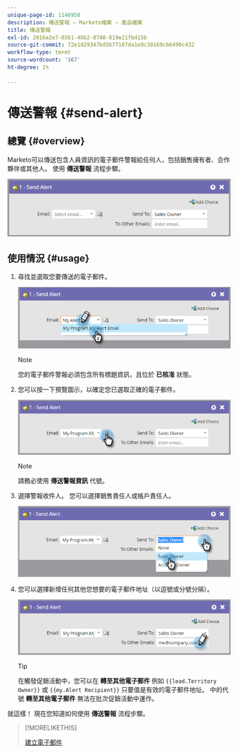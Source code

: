 ```yaml
---
unique-page-id: 1146958
description: 傳送警報 — Marketo檔案 — 產品檔案
title: 傳送警報
exl-id: 2016e2e7-0361-4bb2-8740-819e21fbd15b
source-git-commit: 72e1d29347bd5b77107da1e9c30169cb6490c432
workflow-type: tm+mt
source-wordcount: '167'
ht-degree: 1%

---
```


# 傳送警報 {#send-alert}

## 總覽 {#overview}

Marketo可以傳送包含人員資訊的電子郵件警報給任何人，包括銷售擁有者、合作夥伴或其他人。 使用 **傳送警報** 流程步驟。

![](assets/one-1.png)

## 使用情況 {#usage}

1. 尋找並選取您要傳送的電子郵件。

   ![](assets/two-1.png)

   >[!NOTE]
   >
   >您的電子郵件警報必須包含所有標題資訊，且位於 **已核准** 狀態。

1. 您可以按一下預覽圖示，以確定您已選取正確的電子郵件。

   ![](assets/three-1.png)

   >[!NOTE]
   >
   >請務必使用 **傳送警報資訊** 代號。

1. 選擇警報收件人。 您可以選擇銷售責任人或帳戶責任人。

   ![](assets/four-2.png)

1. 您可以選擇新增任何其他您想要的電子郵件地址（以逗號或分號分隔）。

   ![](assets/five.png)

   >[!TIP]
   >
   >在觸發促銷活動中，您可以在 **轉至其他電子郵件** 例如 `{{lead.Territory Owner}}` 或 `{{my.Alert Recipient}}` 只要值是有效的電子郵件地址。 中的代號 **轉至其他電子郵件** 無法在批次促銷活動中運作。

就這樣！ 現在您知道如何使用 **傳送警報** 流程步驟。

>[!MORELIKETHIS]
>
>[建立電子郵件](/help/marketo/product-docs/email-marketing/general/creating-an-email/create-an-email.md)
